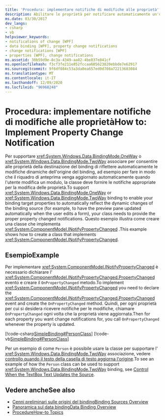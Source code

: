 ```yaml
---
title: 'Procedura: implementare notifiche di modifiche alle proprietà'
description: Abilitare le proprietà per notificare automaticamente un'origine di binding quando il valore della proprietà viene modificato in Windows Presentation Foundation (WPF).
ms.date: 03/30/2017
dev_langs:
- csharp
- vb
helpviewer_keywords:
- notifications of change [WPF]
- data binding [WPF], property change notifications
- change notifications [WPF]
- properties [WPF], change notifications
ms.assetid: 30b59d9e-8c3a-4349-aa82-4be837e841cf
ms.openlocfilehash: f3cf3fe211e852fccaa605623820ebbde7e62917
ms.sourcegitcommit: 9f6df084c53a3da0ea657ed0d708a72213683084
ms.translationtype: MT
ms.contentlocale: it-IT
ms.lasthandoff: 12/09/2020
ms.locfileid: "96968248"
---
```

# <a name="how-to-implement-property-change-notification"></a><span data-ttu-id="665f4-103">Procedura: implementare notifiche di modifiche alle proprietà</span><span class="sxs-lookup"><span data-stu-id="665f4-103">How to: Implement Property Change Notification</span></span>
<span data-ttu-id="665f4-104">Per supportare <xref:System.Windows.Data.BindingMode.OneWay> o <xref:System.Windows.Data.BindingMode.TwoWay> associare per consentire alle proprietà della destinazione del binding di riflettere automaticamente le modifiche dinamiche dell'origine del binding, ad esempio per fare in modo che il riquadro di anteprima venga aggiornato automaticamente quando l'utente modifica un modulo, la classe deve fornire le notifiche appropriate per la modifica delle proprietà.</span><span class="sxs-lookup"><span data-stu-id="665f4-104">To support <xref:System.Windows.Data.BindingMode.OneWay> or <xref:System.Windows.Data.BindingMode.TwoWay> binding to enable your binding target properties to automatically reflect the dynamic changes of the binding source (for example, to have the preview pane updated automatically when the user edits a form), your class needs to provide the proper property changed notifications.</span></span> <span data-ttu-id="665f4-105">Questo esempio illustra come creare una classe che implementa <xref:System.ComponentModel.INotifyPropertyChanged> .</span><span class="sxs-lookup"><span data-stu-id="665f4-105">This example shows how to create a class that implements <xref:System.ComponentModel.INotifyPropertyChanged>.</span></span>  
  
## <a name="example"></a><span data-ttu-id="665f4-106">Esempio</span><span class="sxs-lookup"><span data-stu-id="665f4-106">Example</span></span>  
 <span data-ttu-id="665f4-107">Per implementare <xref:System.ComponentModel.INotifyPropertyChanged> è necessario dichiarare l' <xref:System.ComponentModel.INotifyPropertyChanged.PropertyChanged> evento e creare il `OnPropertyChanged` metodo.</span><span class="sxs-lookup"><span data-stu-id="665f4-107">To implement <xref:System.ComponentModel.INotifyPropertyChanged> you need to declare the <xref:System.ComponentModel.INotifyPropertyChanged.PropertyChanged> event and create the `OnPropertyChanged` method.</span></span> <span data-ttu-id="665f4-108">Quindi, per ogni proprietà per cui si desidera ricevere notifiche per le modifiche, chiamare `OnPropertyChanged` ogni volta che la proprietà viene aggiornata.</span><span class="sxs-lookup"><span data-stu-id="665f4-108">Then for each property you want change notifications for, you call `OnPropertyChanged` whenever the property is updated.</span></span>  
  
 [!code-csharp[SimpleBinding#PersonClass](~/samples/snippets/csharp/VS_Snippets_Wpf/SimpleBinding/CSharp/Person.cs#personclass)]
 [!code-vb[SimpleBinding#PersonClass](~/samples/snippets/visualbasic/VS_Snippets_Wpf/SimpleBinding/VisualBasic/Person.vb#personclass)]  
  
 <span data-ttu-id="665f4-109">Per un esempio di come `Person` è possibile usare la classe per supportare l' <xref:System.Windows.Data.BindingMode.TwoWay> associazione, vedere [controllo quando il testo della casella di testo aggiorna l'origine](how-to-control-when-the-textbox-text-updates-the-source.md).</span><span class="sxs-lookup"><span data-stu-id="665f4-109">To see an example of how the `Person` class can be used to support <xref:System.Windows.Data.BindingMode.TwoWay> binding, see [Control When the TextBox Text Updates the Source](how-to-control-when-the-textbox-text-updates-the-source.md).</span></span>  
  
## <a name="see-also"></a><span data-ttu-id="665f4-110">Vedere anche</span><span class="sxs-lookup"><span data-stu-id="665f4-110">See also</span></span>

- [<span data-ttu-id="665f4-111">Cenni preliminari sulle origini del binding</span><span class="sxs-lookup"><span data-stu-id="665f4-111">Binding Sources Overview</span></span>](binding-sources-overview.md)
- [<span data-ttu-id="665f4-112">Panoramica sul data binding</span><span class="sxs-lookup"><span data-stu-id="665f4-112">Data Binding Overview</span></span>](/dotnet/desktop-wpf/data/data-binding-overview)
- [<span data-ttu-id="665f4-113">Procedure</span><span class="sxs-lookup"><span data-stu-id="665f4-113">How-to Topics</span></span>](data-binding-how-to-topics.md)
